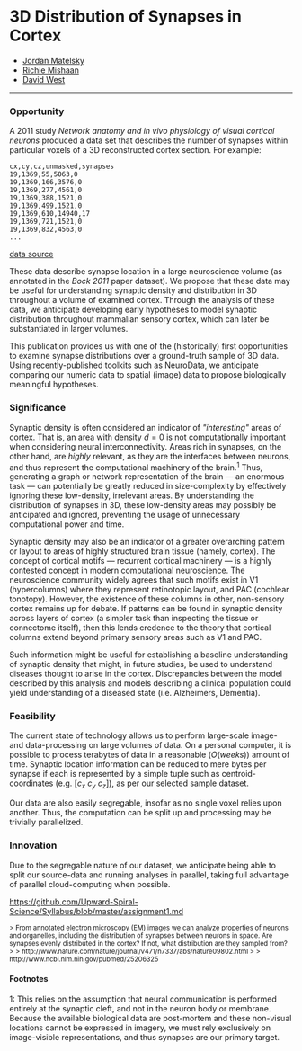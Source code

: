 # 3D Distribution of Synapses in Cortex

- [Jordan Matelsky](https://github.com/j6k4m8)
- [Richie Mishaan](https://github.com/rmishaa1)
- [David West](https://github.com/dwesty)

-------------


### Opportunity
A 2011 study _Network anatomy and in vivo physiology of visual cortical neurons_ produced a data set that describes the number of synapses within particular voxels of a 3D reconstructed cortex section. For example:

```
cx,cy,cz,unmasked,synapses
19,1369,55,5063,0
19,1369,166,3576,0
19,1369,277,4561,0
19,1369,388,1521,0
19,1369,499,1521,0
19,1369,610,14940,17
19,1369,721,1521,0
19,1369,832,4563,0
...
```

[data source](https://raw.githubusercontent.com/Upward-Spiral-Science/data/master/syn-density/output.csv)

These data describe synapse location in a large neuroscience volume (as annotated in the *Bock 2011* paper dataset). We propose that these data may be useful for understanding synaptic density and distribution in 3D throughout a volume of examined cortex. Through the analysis of these data, we anticipate developing early hypotheses to model synaptic distribution throughout mammalian sensory cortex, which can later be substantiated in larger volumes.

This publication provides us with one of the (historically) first opportunities to examine synapse distributions over a ground-truth sample of 3D data. Using recently-published toolkits such as NeuroData, we anticipate comparing our numeric data to spatial (image) data to propose biologically meaningful hypotheses.


### Significance
Synaptic density is often considered an indicator of *"interesting"* areas of cortex. That is, an area with density $d=0$ is not computationally important when considering neural interconnectivity. Areas rich in synapses, on the other hand, are *highly* relevant, as they are the interfaces between neurons, and thus represent the computational machinery of the brain.<sup>[1](#_f1)</sup> Thus, generating a graph or network representation of the brain — an enormous task — can potentially be greatly reduced in size-complexity by effectively ignoring these low-density, irrelevant areas. By understanding the distribution of synapses in 3D, these low-density areas may possibly be anticipated and ignored, preventing the usage of unnecessary computational power and time.

Synaptic density may also be an indicator of a greater overarching pattern or layout to areas of highly structured brain tissue (namely, cortex). The concept of cortical motifs — recurrent cortical machinery — is a highly contested concept in modern computational neuroscience. The neuroscience community widely agrees that such motifs exist in V1 (hypercolumns) where they represent retinotopic layout, and PAC (cochlear tonotopy). However, the existence of these columns in other, non-sensory cortex remains up for debate. If patterns can be found in synaptic density across layers of cortex (a simpler task than inspecting the tissue or connectome itself), then this lends credence to the theory that cortical columns extend beyond primary sensory areas such as V1 and PAC.

Such information might be useful for establishing a baseline understanding of synaptic density that might, in future studies, be used to understand diseases thought to arise in the cortex. Discrepancies between the model described by this analysis and models describing a clinical population could yield understanding of a diseased state (i.e. Alzheimers, Dementia).


### Feasibility
The current state of technology allows us to perform large-scale image- and data-processing on large volumes of data. On a personal computer, it is possible to process terabytes of data in a reasonable ($O(weeks)$) amount of time. Synaptic location information can be reduced to mere bytes per synapse if each is represented by a simple tuple such as centroid-coordinates (e.g. $[c_x \ c_y \ c_z]$), as per our selected sample dataset.

Our data are also easily segregable, insofar as no single voxel relies upon another. Thus, the computation can be split up and processing may be trivially parallelized.

### Innovation
Due to the segregable nature of our dataset, we anticipate being able to split our source-data and running analyses in parallel, taking full advantage of parallel cloud-computing when possible.


https://github.com/Upward-Spiral-Science/Syllabus/blob/master/assignment1.md


<small>
> From annotated electron microscopy (EM) images we can analyze properties of neurons and organelles, including the distribution of synapses between neurons in space. Are synapses evenly distributed in the cortex? If not, what distribution are they sampled from?
>
> http://www.nature.com/nature/journal/v471/n7337/abs/nature09802.html
>
> http://www.ncbi.nlm.nih.gov/pubmed/25206325
</small>

#### Footnotes
<a name="_f1">1</a>: This relies on the assumption that neural communication is performed entirely at the synaptic cleft, and not in the neuron body or membrane. Because the available biological data are post-mortem and these non-visual locations cannot be expressed in imagery, we must rely exclusively on image-visible representations, and thus synapses are our primary target.
